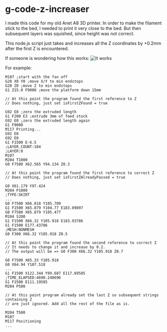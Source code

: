 # g-code-z-increaser

I made this code for my old Anet A8 3D printer. In order to make the filament stick to the bed, I needed to print it very close to the bed. But then subsequent layers was squished, since height was not correct.

This node.js script just takes and increases all the Z coordinates by +0.2mm after the first Z is encountered.

If someone is wondering how this works:
![It works](https://i.redd.it/rskneik2r4h41.jpg)

For example:

```
M107 ;start with the fan off
G28 X0 Y0 ;move X/Y to min endstops
G28 Z0 ;move Z to min endstops
G1 Z15.0 F9000 ;move the platform down 15mm

// At this point the program found the first reference to Z
// Does nothing, just set isFirstZFound = true

G92 E0 ;zero the extruded length
G1 F200 E3 ;extrude 3mm of feed stock
G92 E0 ;zero the extruded length again
G1 F9000
M117 Printing...
G92 E0
G92 E0
G1 F1500 E-6.5
;LAYER_COUNT:104
;LAYER:0
M107
M204 T1000
G0 F7500 X62.565 Y94.134 Z0.3

// At this point the program found the first reference to correct Z
// Does nothing, just set isFirstZAlreadyPassed = true

G0 X61.179 Y97.424
M204 P1000
;TYPE:SKIRT
...
G0 F7500 X66.818 Y105.709
G1 F1500 X65.879 Y104.77 E183.89897
G0 F7500 X65.879 Y105.477
M104 S200
G1 F1500 X66.32 Y105.918 E183.93786
G1 F1500 E177.43786
;MESH:NONMESH
G0 F300 X66.32 Y105.918 Z0.5

// At this point the program found the second reference to correct Z
// It needs to change it and increase by 0.2.
// The output will be => G0 F300 X66.32 Y105.918 Z0.7

G0 F7500 X65.33 Y105.918
G0 X64.94 Y107.518
...
G1 F1500 X122.344 Y99.687 E117.69585
;TIME_ELAPSED:4690.248696
G1 F1500 E111.19585
M204 P500

// At this point program already set the last Z so subsequent strings containing Z
// are just ignored. Add all the rest of the file as is.

M204 T500
M107
M117 Positioning
...
```
